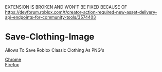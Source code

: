 EXTENSION IS BROKEN AND WON'T BE FIXED BECAUSE OF https://devforum.roblox.com/t/creator-action-required-new-asset-delivery-api-endpoints-for-community-tools/3574403

# Save-Clothing-Image
Allows To Save Roblox Classic Clothing As PNG's

[Chrome]()<br>
[Firefox]()<br>
